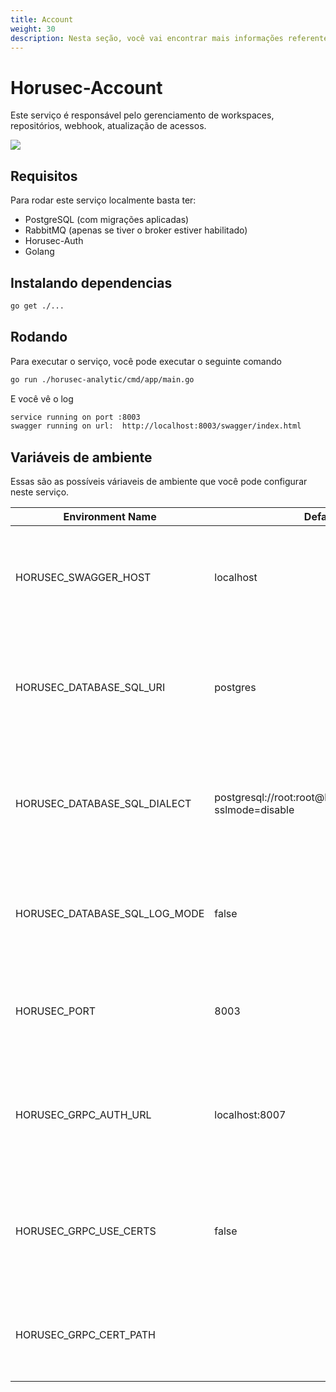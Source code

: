 ```yaml
---
title: Account
weight: 30
description: Nesta seção, você vai encontrar mais informações referentes do serviço Horusec-Account.
---
```


# Horusec-Account
Este serviço é responsável pelo gerenciamento de workspaces, repositórios, webhook, atualização de acessos.

![](/docs/ptbr/web/services/account/0-arquitecture.jpg)

## **Requisitos**
Para rodar este serviço localmente basta ter:
* PostgreSQL (com migrações aplicadas)
* RabbitMQ (apenas se tiver o broker estiver habilitado)
* Horusec-Auth
* Golang

## **Instalando dependencias**
```bash
go get ./...
```

## **Rodando**
Para executar o serviço, você pode executar o seguinte comando
```bash
go run ./horusec-analytic/cmd/app/main.go
```

E você vê o log
```bash
service running on port :8003
swagger running on url:  http://localhost:8003/swagger/index.html
```

## **Variáveis de ambiente**
Essas são as possíveis váriaveis de ambiente que você pode configurar neste serviço.

| Environment Name                              | Default Value                                                    | Description                                                  |
|-----------------------------------------------|------------------------------------------------------------------|--------------------------------------------------------------|
| HORUSEC_SWAGGER_HOST                          | localhost                                                        | Esta variável de ambiente mostra qual é o host que estará disponível o swagger| 
| HORUSEC_DATABASE_SQL_URI                      | postgres                                                         | Esta variável de ambiente obtém dialeto para conectar no banco de dados POSTGRES |
| HORUSEC_DATABASE_SQL_DIALECT                  | postgresql://root:root@localhost:5432/horusec_db?sslmode=disable | Esta variável de ambiente obtém uri para conectar no banco de dados POSTGRES |
| HORUSEC_DATABASE_SQL_LOG_MODE                 | false                                                            | Esta variável de ambiente obtém o valor para habilitar logs no POSTGRES |
| HORUSEC_PORT                                  | 8003                                                             | Esta variável de ambiente obtém a porta que o serviço irá iniciar |
| HORUSEC_GRPC_AUTH_URL                         | localhost:8007                                                   | Esta variável de ambiente obtém o url horusec-auth de conexão com o GRCP |
| HORUSEC_GRPC_USE_CERTS                        | false                                                            | Esta variável de ambiente obtém se o uso de certificados no GRCP está ativo ou não |
| HORUSEC_GRPC_CERT_PATH                        |                                                                  | Esta variável de ambiente obtém o caminho do certificado GRCP | 